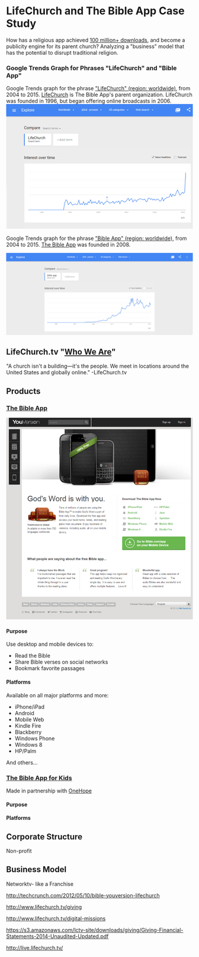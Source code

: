 # LifeChurch and The Bible App Case Study

How has a religious app achieved [100 million+ downloads](http://www.businessinsider.com/youversion-bible-app-has-100-million-downloads-2013-7), and become a publicity engine for its parent church? Analyzing a "business" model that has the potential to disrupt traditional religion.

### Google Trends Graph for Phrases "LifeChurch" and "Bible App"

Google Trends graph for the phrase ["LifeChurch" (region: worldwide)](http://www.google.com/trends/explore#q=LifeChurch), from 2004 to 2015. [LifeChurch](http://en.wikipedia.org/wiki/LifeChurch.tv) is The Bible App's parent organization. LifeChurch was founded in 1996, but began offering online broadcasts in 2006.
![](google-maps-and-trends/google-trends-lifechurch.png)

Google Trends graph for the phrase ["Bible App" (region: worldwide)](http://www.google.com/trends/explore#q=Bible%20App), from 2004 to 2015. [The Bible App](https://www.bible.com/app) was founded in 2008. 


![](google-maps-and-trends/google-trends-the-bible-app.png)







## LifeChurch.tv "[Who We Are](http://www.lifechurch.tv/who-we-are)"

"A church isn't a building—it's the people. We meet in locations around the United States and globally online." -LifeChurch.tv

## Products

### [The Bible App](https://www.bible.com/app)

![](lifechurch-bible-app/the-bible-app-homepage.png)

#### Purpose
Use desktop and mobile devices to:
* Read the Bible
* Share Bible verses on social networks
* Bookmark favorite passages

#### Platforms
Available on all major platforms and more: 
* iPhone/iPad
* Android
* Mobile Web
* Kindle Fire
* Blackberry
* Windows Phone
* Windows 8
* HP/Palm

And others...

### [The Bible App for Kids](https://www.bible.com/kids)

Made in partnership with [OneHope](http://onehope.net/feature/bibleappforkids)

#### Purpose

#### Platforms

## Corporate Structure 

Non-profit

## Business Model



Networktv- like a Franchise

http://techcrunch.com/2012/05/10/bible-youversion-lifechurch

http://www.lifechurch.tv/giving

http://www.lifechurch.tv/digital-missions

https://s3.amazonaws.com/lctv-site/downloads/giving/Giving-Financial-Statements-2014-Unaudited-Updated.pdf

http://live.lifechurch.tv/

